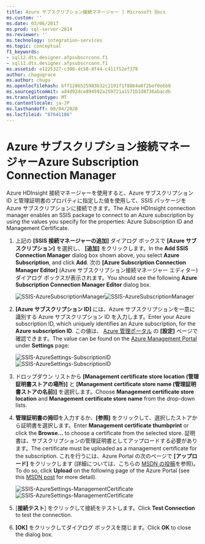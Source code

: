 ```yaml
---
title: Azure サブスクリプション接続マネージャー | Microsoft Docs
ms.custom: ''
ms.date: 03/06/2017
ms.prod: sql-server-2014
ms.reviewer: ''
ms.technology: integration-services
ms.topic: conceptual
f1_keywords:
- sql12.dts.designer.afpsubscrconn.f1
- sql11.dts.designer.afpsubscrconn.f1
ms.assetid: e1225327-c308-4c50-8f44-c411f52ef378
author: chugugrace
ms.author: chugu
ms.openlocfilehash: bff1286525983b32c2191f1f8864a0f2bef0e6b0
ms.sourcegitcommit: ad4d92dce894592a259721a1571b1d8736abacdb
ms.translationtype: MT
ms.contentlocale: ja-JP
ms.lasthandoff: 08/04/2020
ms.locfileid: "87641186"
---
```

# <a name="azure-subscription-connection-manager"></a><span data-ttu-id="88dfe-102">Azure サブスクリプション接続マネージャー</span><span class="sxs-lookup"><span data-stu-id="88dfe-102">Azure Subscription Connection Manager</span></span>
  <span data-ttu-id="88dfe-103">Azure HDInsight 接続マネージャーを使用すると、Azure サブスクリプション ID と管理証明書のプロパティに指定した値を使用して、SSIS パッケージを Azure サブスクリプションに接続できます。</span><span class="sxs-lookup"><span data-stu-id="88dfe-103">The Azure HDInsight connection manager enables an SSIS package to connect to an Azure subscription by using the values you specify for the properties: Azure Subscription ID and Management Certificate.</span></span>

1.  <span data-ttu-id="88dfe-104">上記の **[SSIS 接続マネージャーの追加]** ダイアログ ボックスで **[Azure サブスクリプション]** を選択し、 **[追加]** をクリックします。</span><span class="sxs-lookup"><span data-stu-id="88dfe-104">In the **Add SSIS Connection Manager** dialog box shown above, you select **Azure Subscription**, and click **Add**.</span></span>  <span data-ttu-id="88dfe-105">次の **[Azure Subscription Connection Manager Editor]** (Azure サブスクリプション接続マネージャー エディター) ダイアログ ボックスが表示されます。</span><span class="sxs-lookup"><span data-stu-id="88dfe-105">You should see the following **Azure Subscription Connection Manager Editor** dialog box.</span></span>

     <span data-ttu-id="88dfe-106">![SSIS-AzureSubscriptionManager](../media/ssis-azuresubscriptionmanager.png "SSIS-AzureSubscriptionManager")</span><span class="sxs-lookup"><span data-stu-id="88dfe-106">![SSIS-AzureSubscriptionManager](../media/ssis-azuresubscriptionmanager.png "SSIS-AzureSubscriptionManager")</span></span>

2.  <span data-ttu-id="88dfe-107">**[Azure サブスクリプション ID]** には、Azure サブスクリプションを一意に識別する Azure サブスクリプション ID を入力します。</span><span class="sxs-lookup"><span data-stu-id="88dfe-107">Enter your Azure subscription ID, which uniquely identifies an Azure subscription, for the **Azure subscription ID**.</span></span>  <span data-ttu-id="88dfe-108">この値は、 [Azure 管理ポータル](https://manage.windowsazure.com) の **[設定]** ページで確認できます。</span><span class="sxs-lookup"><span data-stu-id="88dfe-108">The value can be found on the [Azure Management Portal](https://manage.windowsazure.com) under **Settings** page:</span></span>

     <span data-ttu-id="88dfe-109">![SSIS-AzureSettings-SubscriptionID](../media/ssis-azuresettings-subscriptionid.png "SSIS-AzureSettings-SubscriptionID")</span><span class="sxs-lookup"><span data-stu-id="88dfe-109">![SSIS-AzureSettings-SubscriptionID](../media/ssis-azuresettings-subscriptionid.png "SSIS-AzureSettings-SubscriptionID")</span></span>

3.  <span data-ttu-id="88dfe-110">ドロップダウン リストから **[Management certificate store location (管理証明書ストアの場所)]** と **[Management certificate store name (管理証明書ストアの名前)]** を選択します。</span><span class="sxs-lookup"><span data-stu-id="88dfe-110">Choose **Management certificate store location** and **Management certificate store name** from the drop-down lists.</span></span>

4.  <span data-ttu-id="88dfe-111">**管理証明書の拇印**を入力するか、**[参照]** をクリックして、選択したストアから証明書を選択します。</span><span class="sxs-lookup"><span data-stu-id="88dfe-111">Enter **Management certificate thumbprint** or click the **Browse...** to choose a certificate from the selected store.</span></span> <span data-ttu-id="88dfe-112">証明書は、サブスクリプションの管理証明書としてアップロードする必要があります。</span><span class="sxs-lookup"><span data-stu-id="88dfe-112">The certificate must be uploaded as a management certificate for the subscription.</span></span> <span data-ttu-id="88dfe-113">これを行うには、Azure Portal の次のページで **[アップロード]** をクリックします (詳細については、こちらの [MSDN の投稿](https://msdn.microsoft.com/library/azure/gg551722.aspx)を参照)。</span><span class="sxs-lookup"><span data-stu-id="88dfe-113">To do so, click **Upload** on the following page of the Azure Portal (see this [MSDN post](https://msdn.microsoft.com/library/azure/gg551722.aspx) for more detail).</span></span>

     <span data-ttu-id="88dfe-114">![SSIS-AzureSettings-ManagementCertificate](../media/ssis-azuresettings-managementcertificate.png "SSIS-AzureSettings-ManagementCertificate")</span><span class="sxs-lookup"><span data-stu-id="88dfe-114">![SSIS-AzureSettings-ManagementCertificate](../media/ssis-azuresettings-managementcertificate.png "SSIS-AzureSettings-ManagementCertificate")</span></span>

5.  <span data-ttu-id="88dfe-115">[**接続テスト**] をクリックして接続をテストします。</span><span class="sxs-lookup"><span data-stu-id="88dfe-115">Click **Test Connection** to test the connection.</span></span>

6.  <span data-ttu-id="88dfe-116">**[OK]** をクリックしてダイアログ ボックスを閉じます。</span><span class="sxs-lookup"><span data-stu-id="88dfe-116">Click **OK** to close the dialog box.</span></span>


